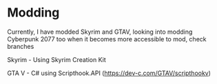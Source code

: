 # Modding
 
Currently, I have modded Skyrim and GTAV, looking into modding Cyberpunk 2077 too when it becomes more accessible to mod, check branches

Skyrim - Using Skyrim Creation Kit

GTA V - C# using Scripthook.API (https://dev-c.com/GTAV/scripthookv)
